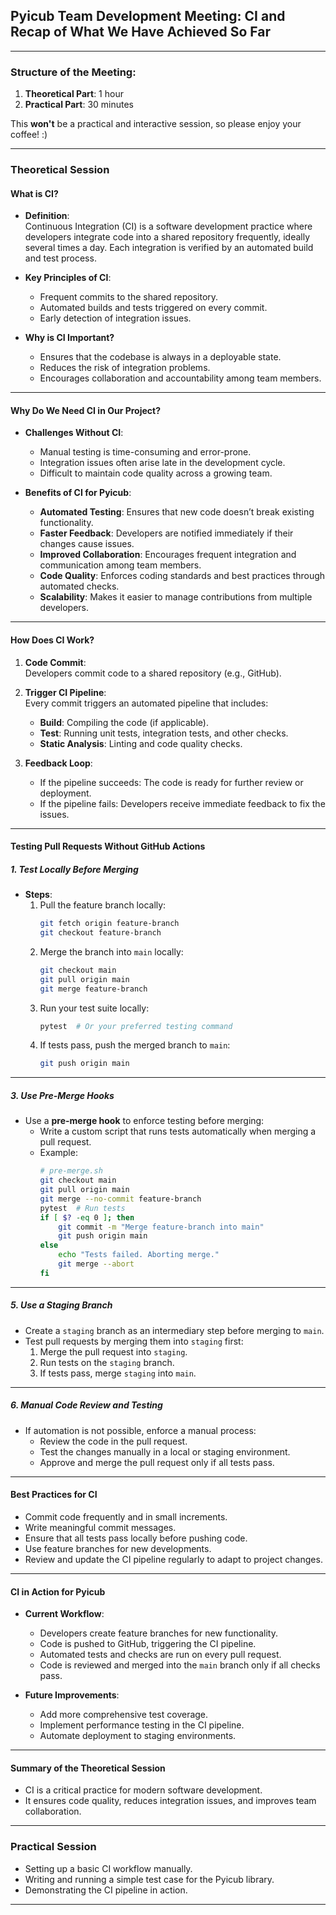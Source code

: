 ## Pyicub Team Development Meeting: CI and Recap of What We Have Achieved So Far

---

### **Structure of the Meeting**:

1. **Theoretical Part**: 1 hour  
2. **Practical Part**: 30 minutes  

This **won't** be a practical and interactive session, so please enjoy your coffee! :)

---

### **Theoretical Session**

#### **What is CI?**
- **Definition**:  
  Continuous Integration (CI) is a software development practice where developers integrate code into a shared repository frequently, ideally several times a day. Each integration is verified by an automated build and test process.

- **Key Principles of CI**:
  - Frequent commits to the shared repository.
  - Automated builds and tests triggered on every commit.
  - Early detection of integration issues.

- **Why is CI Important?**
  - Ensures that the codebase is always in a deployable state.
  - Reduces the risk of integration problems.
  - Encourages collaboration and accountability among team members.

---

#### **Why Do We Need CI in Our Project?**
- **Challenges Without CI**:
  - Manual testing is time-consuming and error-prone.
  - Integration issues often arise late in the development cycle.
  - Difficult to maintain code quality across a growing team.

- **Benefits of CI for Pyicub**:
  - **Automated Testing**: Ensures that new code doesn’t break existing functionality.
  - **Faster Feedback**: Developers are notified immediately if their changes cause issues.
  - **Improved Collaboration**: Encourages frequent integration and communication among team members.
  - **Code Quality**: Enforces coding standards and best practices through automated checks.
  - **Scalability**: Makes it easier to manage contributions from multiple developers.

---

#### **How Does CI Work?**
1. **Code Commit**:  
   Developers commit code to a shared repository (e.g., GitHub).

2. **Trigger CI Pipeline**:  
   Every commit triggers an automated pipeline that includes:
   - **Build**: Compiling the code (if applicable).
   - **Test**: Running unit tests, integration tests, and other checks.
   - **Static Analysis**: Linting and code quality checks.

3. **Feedback Loop**:  
   - If the pipeline succeeds: The code is ready for further review or deployment.
   - If the pipeline fails: Developers receive immediate feedback to fix the issues.


---

#### **Testing Pull Requests Without GitHub Actions**

##### **1. Test Locally Before Merging**
- **Steps**:
  1. Pull the feature branch locally:
     ```bash
     git fetch origin feature-branch
     git checkout feature-branch
     ```
  2. Merge the branch into `main` locally:
     ```bash
     git checkout main
     git pull origin main
     git merge feature-branch
     ```
  3. Run your test suite locally:
     ```bash
     pytest  # Or your preferred testing command
     ```
  4. If tests pass, push the merged branch to `main`:
     ```bash
     git push origin main
     ```

---

##### **3. Use Pre-Merge Hooks**
- Use a **pre-merge hook** to enforce testing before merging:
  - Write a custom script that runs tests automatically when merging a pull request.
  - Example:
    ```bash
    # pre-merge.sh
    git checkout main
    git pull origin main
    git merge --no-commit feature-branch
    pytest  # Run tests
    if [ $? -eq 0 ]; then
        git commit -m "Merge feature-branch into main"
        git push origin main
    else
        echo "Tests failed. Aborting merge."
        git merge --abort
    fi
    ```

---

##### **5. Use a Staging Branch**
- Create a `staging` branch as an intermediary step before merging to `main`.
- Test pull requests by merging them into `staging` first:
  1. Merge the pull request into `staging`.
  2. Run tests on the `staging` branch.
  3. If tests pass, merge `staging` into `main`.

---

##### **6. Manual Code Review and Testing**
- If automation is not possible, enforce a manual process:
  - Review the code in the pull request.
  - Test the changes manually in a local or staging environment.
  - Approve and merge the pull request only if all tests pass.

---

#### **Best Practices for CI**
- Commit code frequently and in small increments.
- Write meaningful commit messages.
- Ensure that all tests pass locally before pushing code.
- Use feature branches for new developments.
- Review and update the CI pipeline regularly to adapt to project changes.

---

#### **CI in Action for Pyicub**
- **Current Workflow**:
  - Developers create feature branches for new functionality.
  - Code is pushed to GitHub, triggering the CI pipeline.
  - Automated tests and checks are run on every pull request.
  - Code is reviewed and merged into the `main` branch only if all checks pass.

- **Future Improvements**:
  - Add more comprehensive test coverage.
  - Implement performance testing in the CI pipeline.
  - Automate deployment to staging environments.

---

#### **Summary of the Theoretical Session**
- CI is a critical practice for modern software development.
- It ensures code quality, reduces integration issues, and improves team collaboration.

---

### **Practical Session**
- Setting up a basic CI workflow manually.
- Writing and running a simple test case for the Pyicub library.
- Demonstrating the CI pipeline in action.

---